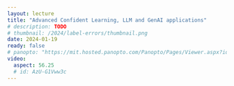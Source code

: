 ```yaml
---
layout: lecture
title: "Advanced Confident Learning, LLM and GenAI applications"
# description: TODO
# thumbnail: /2024/label-errors/thumbnail.png
date: 2024-01-19
ready: false
# panopto: "https://mit.hosted.panopto.com/Panopto/Pages/Viewer.aspx?id=1773586c-361c-40d9-b972-af85012d2b78"
video:
  aspect: 56.25
  # id: AzU-G1Vww3c
---
```

